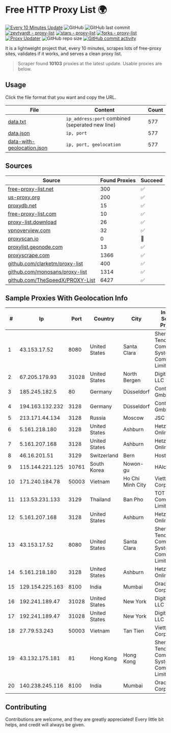 
# Free HTTP Proxy List 🌍

[![Every 10 Minutes Update](https://github.com/mertguvencli/http-proxy-list/actions/workflows/main.yml/badge.svg?branch=main)](https://github.com/mertguvencli/http-proxy-list/actions/workflows/main.yml)
![GitHub](https://img.shields.io/github/license/mertguvencli/http-proxy-list)
![GitHub last commit](https://img.shields.io/github/last-commit/mertguvencli/http-proxy-list)
[![zevtyardt - proxy-list](https://img.shields.io/static/v1?label=zevtyardt&message=proxy-list&color=blue&logo=github)](https://github.com/zevtyardt/proxy-list "Go to GitHub repo")
[![stars - proxy-list](https://img.shields.io/github/stars/zevtyardt/proxy-list?style=social)](https://github.com/zevtyardt/proxy-list)
[![forks - proxy-list](https://img.shields.io/github/forks/zevtyardt/proxy-list?style=social)](https://github.com/zevtyardt/proxy-list)
[![Proxy Updater](https://github.com/zevtyardt/proxy-list/workflows/Proxy%20Updater/badge.svg)](https://github.com/zevtyardt/proxy-list/actions?query=workflow:"Proxy+Updater")
![GitHub repo size](https://img.shields.io/github/repo-size/zevtyardt/proxy-list)
[![GitHub commit activity](https://img.shields.io/github/commit-activity/m/zevtyardt/proxy-list?logo=commits)](https://github.com/zevtyardt/proxy-list/commits/main)

It is a lightweight project that, every 10 minutes, scrapes lots of free-proxy sites, validates if it works, and serves a clean proxy list.

> Scraper found **10103** proxies at the latest update. Usable proxies are below.

## Usage

Click the file format that you want and copy the URL.

|File|Content|Count|
|----|-------|-----|
|[data.txt](https://raw.githubusercontent.com/mertguvencli/http-proxy-list/main/proxy-list/data.txt)|`ip_address:port` combined (seperated new line)|577|
|[data.json](https://raw.githubusercontent.com/mertguvencli/http-proxy-list/main/proxy-list/data.json)|`ip, port`|577|
|[data-with-geolocation.json](https://raw.githubusercontent.com/mertguvencli/http-proxy-list/main/proxy-list/data-with-geolocation.json)|`ip, port, geolocation`|577|

## Sources

|Source|Found Proxies|Succeed|
|------|-------------|-------|
|[free-proxy-list.net](https://free-proxy-list.net)|300|✅|
|[us-proxy.org](https://www.us-proxy.org)|200|✅|
|[proxydb.net](http://proxydb.net)|15|✅|
|[free-proxy-list.com](https://free-proxy-list.com/?page=&port=&type%5B%5D=http&type%5B%5D=https&up_time=0&search=Search)|10|✅|
|[proxy-list.download](https://www.proxy-list.download/HTTP)|26|✅|
|[vpnoverview.com](https://vpnoverview.com/privacy/anonymous-browsing/free-proxy-servers)|32|✅|
|[proxyscan.io](https://www.proxyscan.io)|0|🚫|
|[proxylist.geonode.com](https://proxylist.geonode.com/api/proxy-list?limit=300&page=1&sort_by=lastChecked&sort_type=desc&protocols=http,https)|13|✅|
|[proxyscrape.com](https://api.proxyscrape.com/v2/?request=displayproxies&protocol=http&timeout=10000&country=all&ssl=all&anonymity=all)|1366|✅|
|[github.com/clarketm/proxy-list](https://raw.githubusercontent.com/clarketm/proxy-list/master/proxy-list-raw.txt)|400|✅|
|[github.com/monosans/proxy-list](https://raw.githubusercontent.com/monosans/proxy-list/main/proxies/http.txt)|1314|✅|
|[github.com/TheSpeedX/PROXY-List](https://raw.githubusercontent.com/TheSpeedX/PROXY-List/master/http.txt)|6427|✅|


## Sample Proxies With Geolocation Info

|#|Ip|Port|Country|City|Internet Service Provider|
|-|--|----|-------|----|-------------------------|
|1|43.153.17.52|8080|United States|Santa Clara|Shenzhen Tencent Computer Systems Company Limited|
|2|67.205.179.93|31028|United States|North Bergen|DigitalOcean, LLC|
|3|185.245.182.5|80|Germany|Düsseldorf|Contabo GmbH|
|4|194.163.132.232|3128|Germany|Düsseldorf|Contabo GmbH|
|5|213.171.44.134|3128|Russia|Moscow|JSC Comcor|
|6|5.161.218.180|3128|United States|Ashburn|Hetzner Online GmbH|
|7|5.161.207.168|3128|United States|Ashburn|Hetzner Online GmbH|
|8|46.16.201.51|3129|Switzerland|Bern|Hosteur SA|
|9|115.144.221.125|10761|South Korea|Nowon-gu|HAIonNet|
|10|171.240.184.78|50003|Vietnam|Ho Chi Minh City|Viettel Corporation|
|11|113.53.231.133|3129|Thailand|Ban Pho|TOT Public Company Limited|
|12|5.161.207.168|3128|United States|Ashburn|Hetzner Online GmbH|
|13|43.153.17.52|8080|United States|Santa Clara|Shenzhen Tencent Computer Systems Company Limited|
|14|5.161.218.180|3128|United States|Ashburn|Hetzner Online GmbH|
|15|129.154.225.163|8100|India|Mumbai|Oracle Corporation|
|16|192.241.189.47|31028|United States|New York|DigitalOcean, LLC|
|17|192.241.189.47|31028|United States|New York|DigitalOcean, LLC|
|18|27.79.53.243|50003|Vietnam|Tan Tien|Viettel Corporation|
|19|43.132.175.181|81|Hong Kong|Hong Kong|Shenzhen Tencent Computer Systems Company Limited|
|20|140.238.245.116|8100|India|Mumbai|Oracle Corporation|



## Contributing

Contributions are welcome, and they are greatly appreciated! Every
little bit helps, and credit will always be given.

